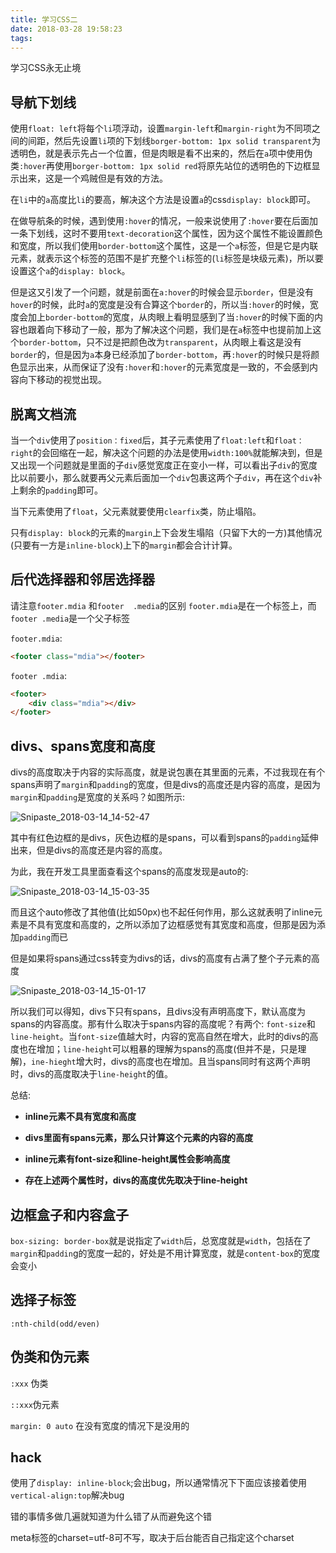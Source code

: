 ```yaml
---
title: 学习CSS二
date: 2018-03-28 19:58:23
tags:
---
```


学习CSS永无止境<!-- more -->

## 导航下划线
使用`float: left`将每个`li`项浮动，设置`margin-left`和`margin-right`为不同项之间的间距，然后先设置`li`项的下划线`borger-bottom: 1px solid transparent`为透明色，就是表示先占一个位置，但是肉眼是看不出来的，然后在`a`项中使用伪类`:hover`再使用`borger-bottom: 1px solid red`将原先站位的透明色的下边框显示出来，这是一个鸡贼但是有效的方法。

在`li`中的`a`高度比`li`的要高，解决这个方法是设置`a`的css`display: block`即可。

在做导航条的时候，遇到使用`:hover`的情况，一般来说使用了`:hover`要在后面加一条下划线，这时不要用`text-decoration`这个属性，因为这个属性不能设置颜色和宽度，所以我们使用`border-bottom`这个属性，这是一个`a`标签，但是它是内联元素，就表示这个标签的范围不是扩充整个`li`标签的(`li`标签是块级元素)，所以要设置这个`a`的`display: block`。

但是这又引发了一个问题，就是前面在`a:hover`的时候会显示`border`，但是没有`hover`的时候，此时`a`的宽度是没有合算这个`border`的，所以当`:hover`的时候，宽度会加上`border-bottom`的宽度，从肉眼上看明显感到了当`:hover`的时候下面的内容也跟着向下移动了一般，那为了解决这个问题，我们是在`a`标签中也提前加上这个`border-bottom`，只不过是把颜色改为`transparent`，从肉眼上看这是没有`border`的，但是因为`a`本身已经添加了`border-bottom`，再`:hover`的时候只是将颜色显示出来，从而保证了没有`:hover`和`:hover`的元素宽度是一致的，不会感到内容向下移动的视觉出现。


## 脱离文档流
当一个`div`使用了`position：fixed`后，其子元素使用了`float:left`和`float：right`的会回缩在一起，解决这个问题的办法是使用`width:100%`就能解决到，但是又出现一个问题就是里面的子`div`感觉宽度正在变小一样，可以看出子`div`的宽度比以前要小，那么就要再父元素后面加一个`div`包裹这两个子`div`，再在这个`div`补上剩余的`padding`即可。

当下元素使用了`float`，父元素就要使用`clearfix`类，防止塌陷。

只有`display: block`的元素的`margin`上下会发生塌陷（只留下大的一方)其他情况(只要有一方是`inline-block`)上下的`margin`都会合计计算。


## 后代选择器和邻居选择器
请注意`footer.mdia` 和`footer  .media`的区别
`footer.mdia`是在一个标签上，而`footer .media`是一个父子标签

`footer.mdia`:
```html
<footer class="mdia"></footer>
```
`footer .mdia`:
```html
<footer>
	<div class="mdia"></div>
</footer>
```

## divs、spans宽度和高度

divs的高度取决于内容的实际高度，就是说包裹在其里面的元素，不过我现在有个spans声明了`margin`和`padding`的宽度，但是divs的高度还是内容的高度，是因为`margin`和`padding`是宽度的关系吗？如图所示:

![Snipaste_2018-03-14_14-52-47](\Snipaste_2018-03-14_14-52-47.png)

其中有红色边框的是divs，灰色边框的是spans，可以看到spans的`padding`延伸出来，但是divs的高度还是内容的高度。

为此，我在开发工具里面查看这个spans的高度发现是auto的:

![Snipaste_2018-03-14_15-03-35](\Snipaste_2018-03-14_15-03-35.png)

而且这个auto修改了其他值(比如50px)也不起任何作用，那么这就表明了inline元素是不具有宽度和高度的，之所以添加了边框感觉有其宽度和高度，但那是因为添加`padding`而已

但是如果将spans通过css转变为divs的话，divs的高度有占满了整个子元素的高度

![Snipaste_2018-03-14_15-01-17](\Snipaste_2018-03-14_15-01-17.png)

所以我们可以得知，divs下只有spans，且divs没有声明高度下，默认高度为spans的内容高度。那有什么取决于spans内容的高度呢？有两个: `font-size`和`line-height`。当`font-size`值越大时，内容的宽高自然在增大，此时的divs的高度也在增加；`line-height`可以粗暴的理解为spans的高度(但并不是，只是理解)，`ine-hieght`增大时，divs的高度也在增加。且当spans同时有这两个声明时，divs的高度取决于`line-height`的值。

总结:

- **inline元素不具有宽度和高度**

- **divs里面有spans元素，那么只计算这个元素的内容的高度**

- **inline元素有font-size和line-height属性会影响高度**

- **存在上述两个属性时，divs的高度优先取决于line-height**




## 边框盒子和内容盒子
`box-sizing: border-box`就是说指定了`width`后，总宽度就是`width`，包括在了`margin`和`paddin`g的宽度一起的，好处是不用计算宽度，就是`content-box`的宽度会变小

## 选择子标签
`:nth-child(odd/even)`

## 伪类和伪元素
`:xxx` 伪类

`::xxx`伪元素

`margin: 0 auto` 在没有宽度的情况下是没用的

## hack
使用了`display: inline-block`;会出bug，所以通常情况下下面应该接着使用`vertical-align:top`解决bug

错的事情多做几遍就知道为什么错了从而避免这个错

meta标签的charset=utf-8可不写，取决于后台能否自己指定这个charset

